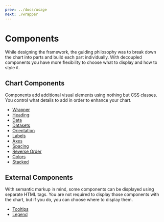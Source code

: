 ```yaml
---
prev: ../docs/usage
next: ./wrapper
---
```


# Components

While designing the framework, the guiding philosophy was to break down the chart into parts and build each part individually. With decoupled components you have more flexibility to choose what to display and how to style it.

## Chart Components

Components add additional visual elements using nothing but CSS classes. You control what details to add in order to enhance your chart.

* [Wrapper](/components/wrapper/)
* [Heading](/components/heading/)
* [Data](/components/data/)
* [Datasets](/components/datasets/)
* [Orientation](/components/orientation/)
* [Labels](/components/labels/)
* [Axes](/components/axes/)
* [Spacing](/components/spacing/)
* [Reverse Order](/components/reverse-order/)
* [Colors](/components/colors/)
* [Stacked](/components/stacked/)

## External Components

With semantic markup in mind, some components can be displayed using separate HTML tags. You are not required to display those components with the chart, but if you do, you can choose where to display them.

* [Tooltips](/components/tooltips/)
* [Legend](/components/legend/)
